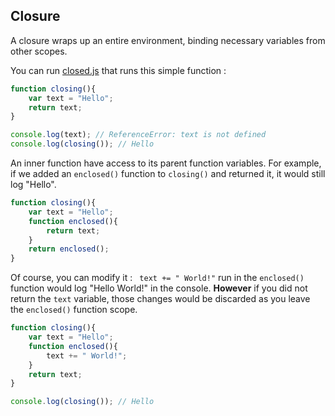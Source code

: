 ## Closure

A closure wraps up an entire environment, binding necessary variables from other scopes.

You can run [closed.js]() that runs this simple function :
```javascript
function closing(){
	var text = "Hello";
	return text;
}

console.log(text); // ReferenceError: text is not defined
console.log(closing()); // Hello
```

An inner function have access to its parent function variables. For example, if we added an `enclosed()` function to `closing()` and returned it, it would still log "Hello".
```javascript
function closing(){
	var text = "Hello";
	function enclosed(){
		return text;
	}
	return enclosed();
}
```

Of course, you can modify it : ` text += " World!"` run in the `enclosed()` function would log "Hello World!" in the console. **However** if you did not return the `text` variable, those changes would be discarded as you leave the `enclosed()` function scope.

```javascript
function closing(){
	var text = "Hello";
	function enclosed(){
		text += " World!";
	}
	return text; 
}

console.log(closing()); // Hello
```



